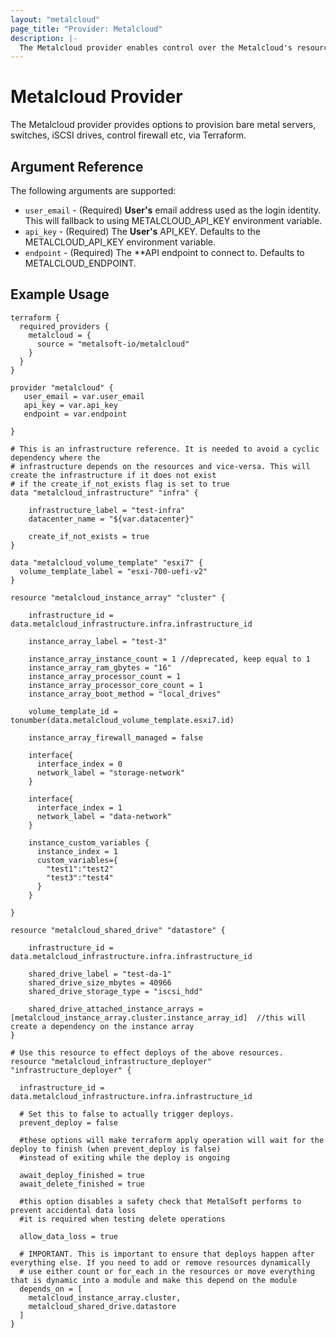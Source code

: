 ```yaml
---
layout: "metalcloud"
page_title: "Provider: Metalcloud"
description: |-
  The Metalcloud provider enables control over the Metalcloud's resources using Terraform.
---
```


# Metalcloud Provider


The Metalcloud provider provides options to provision bare metal servers, switches, iSCSI drives, control firewall etc, via Terraform.


## Argument Reference

The following arguments are supported:

* `user_email` - (Required) **User's** email address used as the login identity. This will fallback to using METALCLOUD_API_KEY environment variable.
* `api_key` - (Required) The **User's**  API_KEY. Defaults to the METALCLOUD_API_KEY environment variable.
* `endpoint` - (Required) The **API endpoint to connect to. Defaults to METALCLOUD_ENDPOINT.

## Example Usage

```hcl
terraform {
  required_providers {
    metalcloud = {
      source = "metalsoft-io/metalcloud"
    }
  }
}

provider "metalcloud" {
   user_email = var.user_email
   api_key = var.api_key
   endpoint = var.endpoint

}

# This is an infrastructure reference. It is needed to avoid a cyclic dependency where the 
# infrastructure depends on the resources and vice-versa. This will create the infrastructure if it does not exist
# if the create_if_not_exists flag is set to true
data "metalcloud_infrastructure" "infra" {
   
    infrastructure_label = "test-infra"
    datacenter_name = "${var.datacenter}" 

    create_if_not_exists = true
}

data "metalcloud_volume_template" "esxi7" {
  volume_template_label = "esxi-700-uefi-v2"
}

resource "metalcloud_instance_array" "cluster" {

    infrastructure_id = data.metalcloud_infrastructure.infra.infrastructure_id

    instance_array_label = "test-3"

    instance_array_instance_count = 1 //deprecated, keep equal to 1
    instance_array_ram_gbytes = "16"
    instance_array_processor_count = 1
    instance_array_processor_core_count = 1
    instance_array_boot_method = "local_drives"

    volume_template_id = tonumber(data.metalcloud_volume_template.esxi7.id)

    instance_array_firewall_managed = false

    interface{
      interface_index = 0
      network_label = "storage-network"
    }

    interface{
      interface_index = 1
      network_label = "data-network"
    }

    instance_custom_variables {
      instance_index = 1
      custom_variables={
        "test1":"test2"
        "test3":"test4"
      }
    }

}

resource "metalcloud_shared_drive" "datastore" {

    infrastructure_id = data.metalcloud_infrastructure.infra.infrastructure_id
  
    shared_drive_label = "test-da-1"
    shared_drive_size_mbytes = 40966
    shared_drive_storage_type = "iscsi_hdd"

    shared_drive_attached_instance_arrays = [metalcloud_instance_array.cluster.instance_array_id]  //this will create a dependency on the instance array
}

# Use this resource to effect deploys of the above resources.
resource "metalcloud_infrastructure_deployer" "infrastructure_deployer" {

  infrastructure_id = data.metalcloud_infrastructure.infra.infrastructure_id

  # Set this to false to actually trigger deploys.
  prevent_deploy = false

  #these options will make terraform apply operation will wait for the deploy to finish (when prevent_deploy is false)
  #instead of exiting while the deploy is ongoing

  await_deploy_finished = true
  await_delete_finished = true

  #this option disables a safety check that MetalSoft performs to prevent accidental data loss
  #it is required when testing delete operations

  allow_data_loss = true

  # IMPORTANT. This is important to ensure that deploys happen after everything else. If you need to add or remove resources dynamically
  # use either count or for_each in the resources or move everything that is dynamic into a module and make this depend on the module
  depends_on = [
    metalcloud_instance_array.cluster,
    metalcloud_shared_drive.datastore
  ]
}
```
